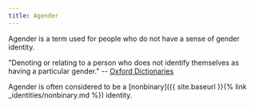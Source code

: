 ```yaml
---
title: Agender
---
```


Agender is a term used for people who do not have a sense of gender identity.

"Denoting or relating to a person who does not identify themselves as having a particular gender." -- [Oxford Dictionaries](https://en.oxforddictionaries.com/definition/agender)

Agender is often considered to be a [nonbinary]({{ site.baseurl }}{% link _identities/nonbinary.md %}) identity.